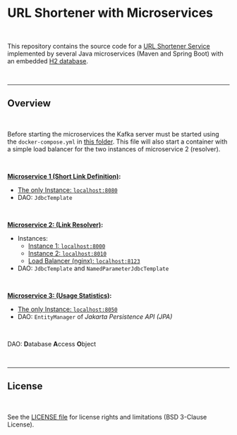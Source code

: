 # URL Shortener with Microservices #

<br>

This repository contains the source code for a [URL Shortener Service](https://en.wikipedia.org/wiki/URL_shortening)
implemented by several Java microservices (Maven and Spring Boot) with an embedded [H2 database](https://www.h2database.com).

<br>

----

## Overview ##

<br>

Before starting the microservices the Kafka server must be started using the `docker-compose.yml`
in [this folder](./Kafka/).
This file will also start a container with a simple load balancer for the two instances
of microservice 2 (resolver).

<br>

**[Microservice 1 (Short Link Definition)](Microservice1_Definition/):**
* [The only Instance: `localhost:8080`](http://localhost:8080)
* DAO: `JdbcTemplate`

<br>

**[Microservice 2: (Link Resolver)](Microservice2_Resolver/):**
* Instances:
    * [Instance 1: `localhost:8000`](http://localhost:8000)
    * [Instance 2: `localhost:8010`](http://localhost:8010)
    * [Load Balancer (nginx): `localhost:8123`](http://localhost:8123)
* DAO: `JdbcTemplate` and `NamedParameterJdbcTemplate`

<br>

**[Microservice 3: (Usage Statistics)](Microservice3_LinkStatistics/):**
* [The only Instance: `localhost:8050`](http://localhost:8050)
* DAO: `EntityManager` of *Jakarta Persistence API (JPA)*

<br>

DAO: **D**atabase **A**ccess **O**bject

<br>

----

## License ##

<br>

See the [LICENSE file](LICENSE.md) for license rights and limitations (BSD 3-Clause License).

<br>